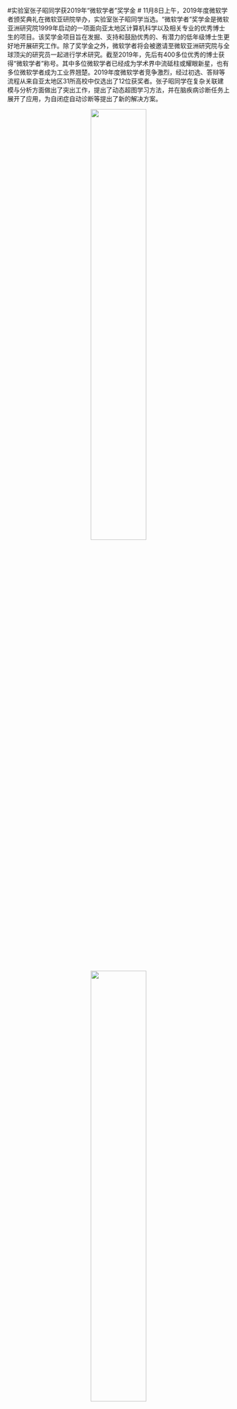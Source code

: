 #实验室张子昭同学获2019年“微软学者”奖学金 #
11月8日上午，2019年度微软学者颁奖典礼在微软亚研院举办，实验室张子昭同学当选。“微软学者”奖学金是微软亚洲研究院1999年启动的一项面向亚太地区计算机科学以及相关专业的优秀博士生的项目。该奖学金项目旨在发掘、支持和鼓励优秀的、有潜力的低年级博士生更好地开展研究工作。除了奖学金之外，微软学者将会被邀请至微软亚洲研究院与全球顶尖的研究员一起进行学术研究。截至2019年，先后有400多位优秀的博士获得“微软学者”称号。其中多位微软学者已经成为学术界中流砥柱或耀眼新星，也有多位微软学者成为工业界翘楚。2019年度微软学者竞争激烈，经过初选、答辩等流程从来自亚太地区31所高校中仅选出了12位获奖者。张子昭同学在复杂关联建模与分析方面做出了突出工作，提出了动态超图学习方法，并在脑疾病诊断任务上展开了应用，为自闭症自动诊断等提出了新的解决方案。

<div align=center><img src=http://gaoyue.org/news_img/2019_1102_zizhao.jpg width="50%" weight=auto>

<div align=center><img src=http://gaoyue.org/news_img/2019_1102_zizhao_2.jpg width="50%" weight=auto>